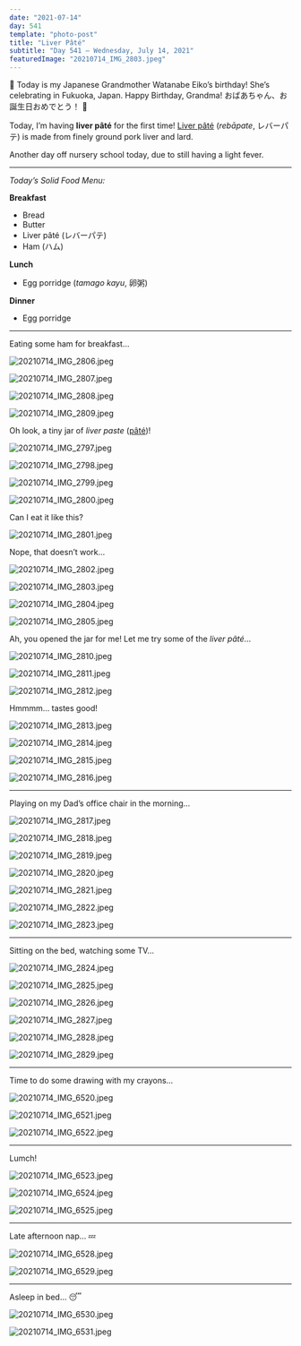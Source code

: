 ```yaml
---
date: "2021-07-14"
day: 541
template: "photo-post"
title: "Liver Pâté"
subtitle: "Day 541 – Wednesday, July 14, 2021"
featuredImage: "20210714_IMG_2803.jpeg"
---
```


🎂 Today is my Japanese Grandmother Watanabe Eiko’s birthday! She’s celebrating in Fukuoka, Japan. Happy Birthday, Grandma! おばあちゃん、お誕生日おめでとう！ 🥳

Today, I’m having <b>liver pâté</b> for the first time! <a href="https://en.wikipedia.org/wiki/Liver_p%C3%A2t%C3%A9">Liver pâté</a> (*rebāpate*, レバーパテ) is made from finely ground pork liver and lard.

Another day off nursery school today, due to still having a light fever.

<hr />

_Today’s Solid Food Menu:_

**Breakfast**

- Bread
- Butter
- Liver pâté (レバーパテ)
- Ham (ハム)

**Lunch**

- Egg porridge (*tamago kayu*, 卵粥)

**Dinner**

- Egg porridge

<hr />

Eating some ham for breakfast…

![20210714_IMG_2806.jpeg](20210714_IMG_2806.jpeg)

![20210714_IMG_2807.jpeg](20210714_IMG_2807.jpeg)

![20210714_IMG_2808.jpeg](20210714_IMG_2808.jpeg)

![20210714_IMG_2809.jpeg](20210714_IMG_2809.jpeg)

Oh look, a tiny jar of *liver paste* (<a href="https://en.wikipedia.org/wiki/P%C3%A2t%C3%A9">pâté</a>)!

![20210714_IMG_2797.jpeg](20210714_IMG_2797.jpeg)

![20210714_IMG_2798.jpeg](20210714_IMG_2798.jpeg)

![20210714_IMG_2799.jpeg](20210714_IMG_2799.jpeg)

![20210714_IMG_2800.jpeg](20210714_IMG_2800.jpeg)

Can I eat it like this?

![20210714_IMG_2801.jpeg](20210714_IMG_2801.jpeg)

Nope, that doesn’t work…

![20210714_IMG_2802.jpeg](20210714_IMG_2802.jpeg)

![20210714_IMG_2803.jpeg](20210714_IMG_2803.jpeg)

![20210714_IMG_2804.jpeg](20210714_IMG_2804.jpeg)

![20210714_IMG_2805.jpeg](20210714_IMG_2805.jpeg)

Ah, you opened the jar for me! Let me try some of the *liver pâté*…

![20210714_IMG_2810.jpeg](20210714_IMG_2810.jpeg)

![20210714_IMG_2811.jpeg](20210714_IMG_2811.jpeg)

![20210714_IMG_2812.jpeg](20210714_IMG_2812.jpeg)

Hmmmm… tastes good!

![20210714_IMG_2813.jpeg](20210714_IMG_2813.jpeg)

![20210714_IMG_2814.jpeg](20210714_IMG_2814.jpeg)

![20210714_IMG_2815.jpeg](20210714_IMG_2815.jpeg)

![20210714_IMG_2816.jpeg](20210714_IMG_2816.jpeg)

<hr />

Playing on my Dad’s office chair in the morning…

![20210714_IMG_2817.jpeg](20210714_IMG_2817.jpeg)

![20210714_IMG_2818.jpeg](20210714_IMG_2818.jpeg)

![20210714_IMG_2819.jpeg](20210714_IMG_2819.jpeg)

![20210714_IMG_2820.jpeg](20210714_IMG_2820.jpeg)

![20210714_IMG_2821.jpeg](20210714_IMG_2821.jpeg)

![20210714_IMG_2822.jpeg](20210714_IMG_2822.jpeg)

![20210714_IMG_2823.jpeg](20210714_IMG_2823.jpeg)

<hr />

Sitting on the bed, watching some TV…

![20210714_IMG_2824.jpeg](20210714_IMG_2824.jpeg)

![20210714_IMG_2825.jpeg](20210714_IMG_2825.jpeg)

![20210714_IMG_2826.jpeg](20210714_IMG_2826.jpeg)

![20210714_IMG_2827.jpeg](20210714_IMG_2827.jpeg)

![20210714_IMG_2828.jpeg](20210714_IMG_2828.jpeg)

![20210714_IMG_2829.jpeg](20210714_IMG_2829.jpeg)

<hr />

Time to do some drawing with my crayons…

![20210714_IMG_6520.jpeg](20210714_IMG_6520.jpeg)

![20210714_IMG_6521.jpeg](20210714_IMG_6521.jpeg)

![20210714_IMG_6522.jpeg](20210714_IMG_6522.jpeg)

<hr />

Lumch!

![20210714_IMG_6523.jpeg](20210714_IMG_6523.jpeg)

![20210714_IMG_6524.jpeg](20210714_IMG_6524.jpeg)

![20210714_IMG_6525.jpeg](20210714_IMG_6525.jpeg)

<hr />

Late afternoon nap… 💤

![20210714_IMG_6528.jpeg](20210714_IMG_6528.jpeg)

![20210714_IMG_6529.jpeg](20210714_IMG_6529.jpeg)

<hr />

Asleep in bed… 😴

![20210714_IMG_6530.jpeg](20210714_IMG_6530.jpeg)

![20210714_IMG_6531.jpeg](20210714_IMG_6531.jpeg)

